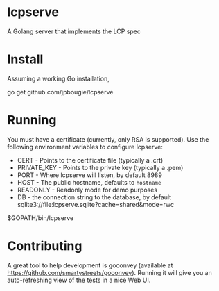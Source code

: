 lcpserve
========

A Golang server that implements the LCP spec


Install
======

Assuming a working Go installation,

go get github.com/jpbougie/lcpserve

Running
=======
You must have a certificate (currently, only RSA is supported). Use the following environment variables to configure lcpserve:
- CERT - Points to the certificate file (typically a .crt)
- PRIVATE_KEY - Points to the private key (typically a .pem)
- PORT - Where lcpserve will listen, by default 8989
- HOST - The public hostname, defaults to `hostname`
- READONLY - Readonly mode for demo purposes
- DB - the connection string to the database, by default sqlite3://file:lcpserve.sqlite?cache=shared&mode=rwc

$GOPATH/bin/lcpserve

Contributing
============
A great tool to help development is goconvey (available at https://github.com/smartystreets/goconvey). Running it will give you an auto-refreshing view of the tests in a nice Web UI.

